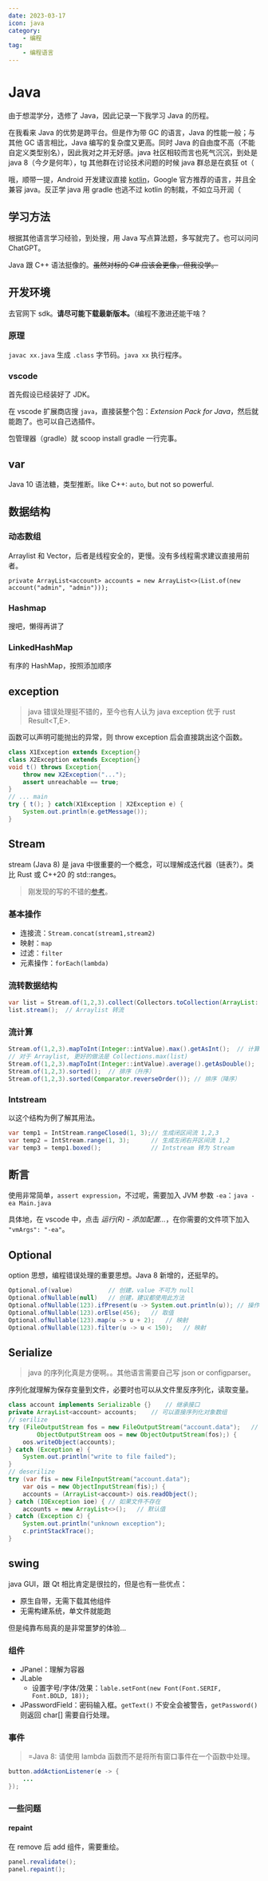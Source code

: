 ```yaml
---
date: 2023-03-17
icon: java
category:
    - 编程
tag:
    - 编程语言
---
```

# Java
由于想混学分，选修了 Java，因此记录一下我学习 Java 的历程。

在我看来 Java 的优势是跨平台。但是作为带 GC 的语言，Java 的性能一般；与其他 GC 语言相比，Java 编写的复杂度又更高。同时 Java 的自由度不高（不能自定义类型别名），因此我对之并无好感。java 社区相较而言也死气沉沉，到处是 java 8（今夕是何年），<span class="heimu" title="你知道的太多了">tg 其他群在讨论技术问题的时候 java 群总是在疯狂 ot（</span>

哦，顺带一提，Android 开发建议直接 [kotlin](./kotlin.md)，Google 官方推荐的语言，并且全兼容 java。反正学 java 用 gradle 也逃不过 kotlin 的制裁，不如立马开润（
## 学习方法
根据其他语言学习经验，到处搜，用 Java 写点算法题，多写就完了。也可以问问 ChatGPT。

Java 跟 C++ 语法挺像的。~~虽然对标的 C# 应该会更像，但我没学。~~
## 开发环境
去官网下 sdk。**请尽可能下载最新版本。**（编程不激进还能干啥？
### 原理
`javac xx.java` 生成 `.class` 字节码。`java xx` 执行程序。
### vscode
首先假设已经装好了 JDK。

在 vscode 扩展商店搜 `java`，直接装整个包：*Extension Pack for Java*，然后就能跑了。也可以自己选插件。

包管理器（gradle）就 scoop install gradle 一行完事。
## var
Java 10 语法糖，类型推断。like C++: `auto`, but not so powerful.
## 数据结构
### 动态数组
Arraylist 和 Vector，后者是线程安全的，更慢。没有多线程需求建议直接用前者。
```java:no-line-numbers
private ArrayList<account> accounts = new ArrayList<>(List.of(new account("admin", "admin")));
```
### Hashmap
搜吧，懒得再讲了
### LinkedHashMap
有序的 HashMap，按照添加顺序
## exception
> java 错误处理挺不错的，至今也有人认为 java exception 优于 rust Result&lt;T,E&gt;.

函数可以声明可能抛出的异常，则 throw exception 后会直接跳出这个函数。
```java
class X1Exception extends Exception{}
class X2Exception extends Exception{}
void t() throws Exception{
    throw new X2Exception("...");
    assert unreachable == true;
}
// ... main
try { t(); } catch(X1Exception | X2Exception e) {
    System.out.println(e.getMessage());
}
```
## Stream
stream (Java 8) 是 java 中很重要的一个概念，可以理解成迭代器（链表?）。类比 Rust 或 C++20 的 std::ranges。

> 刚发现的写的不错的[参考](https://blog.csdn.net/zhiyuan263287/article/details/124540708)。
### 基本操作
* 连接流：`Stream.concat(stream1,stream2)`
* 映射：`map`
* 过滤：`filter`
* 元素操作：`forEach(lambda)`
### 流转数据结构
```java
var list = Stream.of(1,2,3).collect(Collectors.toCollection(ArrayList::new));   // 为 Arraylist 赋值
list.stream();  // Arraylist 转流
```
### 流计算
```java
Stream.of(1,2,3).mapToInt(Integer::intValue).max().getAsInt();  // 计算最大值
// 对于 Arraylist, 更好的做法是 Collections.max(list)
Stream.of(1,2,3).mapToInt(Integer::intValue).average().getAsDouble();   // 计算平均值
Stream.of(1,2,3).sorted();  // 排序（升序）
Stream.of(1,2,3).sorted(Comparator.reverseOrder()); // 排序（降序）
```
### Intstream
以这个结构为例了解其用法。
```java
var temp1 = IntStream.rangeClosed(1, 3);// 生成闭区间流 1,2,3
var temp2 = IntStream.range(1, 3);      // 生成左闭右开区间流 1,2
var temp3 = temp1.boxed();              // Intstream 转为 Stream
```
## 断言
使用非常简单，`assert expression`，不过呢，需要加入 JVM 参数 `-ea`：`java -ea Main.java`

具体地，在 vscode 中，点击 *运行(R) - 添加配置...*，在你需要的文件项下加入 `"vmArgs": "-ea"`。
## Optional
option 思想，编程错误处理的重要思想。Java 8 新增的，还挺早的。
```java
Optional.of(value)          // 创建，value 不可为 null
Optional.ofNullable(null)   // 创建，建议都使用此方法
Optional.ofNullable(123).ifPresent(u -> System.out.println(u)); // 操作值
Optional.ofNullable(123).orElse(456);   // 取值
Optional.ofNullable(123).map(u -> u + 2);   // 映射
Optional.ofNullable(123).filter(u -> u < 150);   // 映射
```
## Serialize
> java 的序列化真是方便啊。。其他语言需要自己写 json or configparser。

序列化就理解为保存变量到文件，必要时也可以从文件里反序列化，读取变量。
```java
class account implements Serializable {}    // 继承接口
private ArrayList<account> accounts;    // 可以直接序列化对象数组
// serilize
try (FileOutputStream fos = new FileOutputStream("account.data");   // 存在执行目录下
        ObjectOutputStream oos = new ObjectOutputStream(fos);) {
    oos.writeObject(accounts);
} catch (Exception e) {
    System.out.println("write to file failed");
}
// deserilize
try (var fis = new FileInputStream("account.data");
    var ois = new ObjectInputStream(fis);) {
    accounts = (ArrayList<account>) ois.readObject();
} catch (IOException ioe) { // 如果文件不存在
    accounts = new ArrayList<>();   // 默认值
} catch (Exception c) {
    System.out.println("unknown exception");
    c.printStackTrace();
}
```
## swing
java GUI，跟 Qt 相比肯定是很拉的，但是也有一些优点：
* 原生自带，无需下载其他组件
* 无需构建系统，单文件就能跑

但是纯靠布局真的是非常噩梦的体验...
### 组件
* JPanel：理解为容器
* JLable
    * 设置字号/字体/效果：`lable.setFont(new Font(Font.SERIF, Font.BOLD, 18));`
* JPasswordField：密码输入框。`getText()` 不安全会被警告，`getPassword()` 则返回 char[] 需要自行处理。
### 事件
>=Java 8: 请使用 lambda 函数而不是将所有窗口事件在一个函数中处理。
```java
button.addActionListener(e -> {
    ...
});
```
### 一些问题
#### repaint
在 remove 后 add 组件，需要重绘。
```java
panel.revalidate();
panel.repaint();
```
